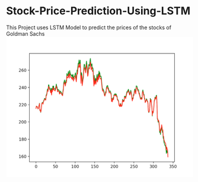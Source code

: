 # Stock-Price-Prediction-Using-LSTM
This Project uses LSTM Model to predict the prices of the stocks of Goldman Sachs
![GitHub Logo](/resultimg.png)

